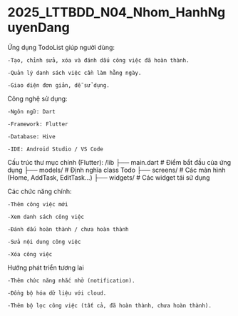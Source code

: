 # 2025_LTTBDD_N04_Nhom_HanhNguyenDang

Ứng dụng TodoList giúp người dùng:

    -Tạo, chỉnh sửa, xóa và đánh dấu công việc đã hoàn thành.

    -Quản lý danh sách việc cần làm hằng ngày.

    -Giao diện đơn giản, dễ sử dụng.


Công nghệ sử dụng:

    -Ngôn ngữ: Dart

    -Framework: Flutter

    -Database: Hive

    -IDE: Android Studio / VS Code

Cấu trúc thư mục chính (Flutter):
    /lib
  ├── main.dart          # Điểm bắt đầu của ứng dụng
  ├── models/            # Định nghĩa class Todo
  ├── screens/           # Các màn hình (Home, AddTask, EditTask...)
  ├── widgets/           # Các widget tái sử dụng

Các chức năng chính:

    -Thêm công việc mới

    -Xem danh sách công việc

    -Đánh dấu hoàn thành / chưa hoàn thành

    -Sửa nội dung công việc

    -Xóa công việc


Hướng phát triển tương lai

    -Thêm chức năng nhắc nhở (notification).

    -Đồng bộ hóa dữ liệu với cloud.

    -Thêm bộ lọc công việc (tất cả, đã hoàn thành, chưa hoàn thành).

